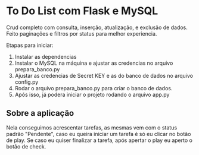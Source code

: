 # To Do List com Flask e MySQL

Crud completo com consulta, inserção, atualização, e exclusão de dados.
Feito paginações e filtros por status para melhor experiencia.

Etapas para iniciar:

1. Instalar as dependencias
2. Instalar o MySQL na máquina e ajustar as credencias no arquivo prepara_banco.py
3. Ajustar as credencias de Secret KEY e as do banco de dados no arquivo config.py
4. Rodar o arquivo prepara_banco.py para criar o banco de dados.
5. Após isso, já podera iniciar o projeto rodando o arquivo app.py

## Sobre a aplicação

Nela conseguimos acrescentar tarefas, as mesmas vem com o status padrão "Pendente", caso eu queira iniciar um tarefa é só eu clicar no botão de play. 
Se caso eu quiser finalizar a tarefa, após apertar o play eu aperto o botão de check.
